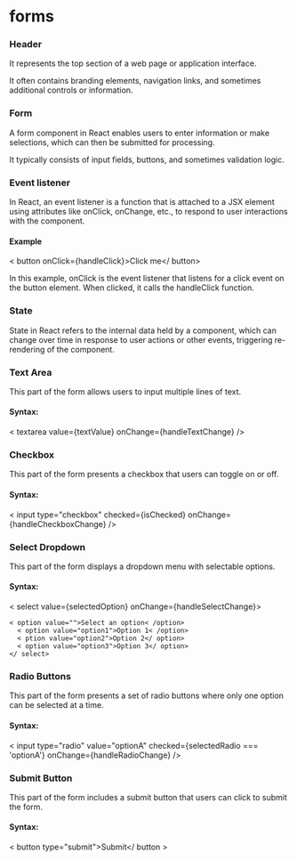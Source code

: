# forms

### Header
 It represents the top section of a web page or application interface.

 It often contains branding elements, navigation links, and sometimes additional controls or information.

 ### Form

A form component in React enables users to enter information or make selections, which can then be submitted for processing.

It typically consists of input fields, buttons, and sometimes validation logic.

### Event listener

In React, an event listener is a function that is attached to a JSX element using attributes like onClick, onChange, etc., to respond to user interactions with the component.
#### Example
< button onClick={handleClick}>Click me</ button>

In this example, onClick is the event listener that listens for a click event on the button element. When clicked, it calls the handleClick function.

### State 
State in React refers to the internal data held by a component, which can change over time in response to user actions or other events, triggering re-rendering of the component.

### Text Area
This part of the form allows users to input multiple lines of text.
 #### Syntax:
< textarea value={textValue} onChange={handleTextChange} />

### Checkbox

This part of the form presents a checkbox that users can toggle on or off.
 #### Syntax:
< input type="checkbox" checked={isChecked} onChange={handleCheckboxChange} />

### Select Dropdown

This part of the form displays a dropdown menu with selectable options.
 #### Syntax:
 
  < select value={selectedOption} onChange={handleSelectChange}>
   
    < option value="">Select an option< /option>
      < option value="option1">Option 1< /option>
      < ption value="option2">Option 2</ option>
      < option value="option3">Option 3</ option>
    </ select>

### Radio Buttons
 This part of the form presents a set of radio buttons where only one option can be selected at a time.
 #### Syntax:
 < input type="radio" value="optionA" checked={selectedRadio === 'optionA'} onChange={handleRadioChange} />

 ### Submit Button
 This part of the form includes a submit button that users can click to submit the form.
 #### Syntax:
  < button type="submit">Submit</
  button >